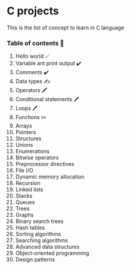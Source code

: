 # C projects
This is the list of concept to learn in C language

### Table of contents 📝
 1. Hello world ✅
 2. Variable ant print output ✔️
 3. Comments ✔️
 4. Data types ✍️
 5. Operators 🖍️
 6. Conditional statements 🖍️
 7. Loops 🖊️
 8. Functions ✏️
 9. Arrays
 10. Pointers
 11. Structures
 12. Unions
 13. Enumerations
 14. Bitwise operators
 15. Preprocessor directives
 16. File I/O
 17. Dynamic memory allocation
 18. Recursion
 19. Linked lists
 20. Stacks
 21. Queues
 22. Trees
 23. Graphs
 24. Binary search trees
 25. Hash tables
 26. Sorting algorithms
 27. Searching algorithms
 28. Advanced data structures
 29. Object-oriented programming
 30. Design patterns
